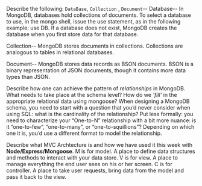 Describe the following: `DataBase`, `Collection` , `Document`-- 
Database-- In MongoDB, databases hold collections of documents.  To select a database to use, in the mongo shell, issue the use <db> statement, as in the following example: use DB.  If a database does not exist, MongoDB creates the database when you first store data for that database.

Collection-- MongoDB stores documents in collections. Collections are analogous to tables in relational databases.

Document-- MongoDB stores data records as BSON documents. BSON is a binary representation of JSON documents, though it contains more data types than JSON. 

Describe how one can achieve the pattern of _relationships_ in MongoDB. What
   needs to take place at the schema level? How do we _'fill'_ in the
   appropriate relational data using mongoose? When designing a MongoDB schema, you need to start with a question that you’d never consider when using SQL: what is the cardinality of the relationship? Put less formally: you need to characterize your “One-to-N” relationship with a bit more nuance: is it “one-to-few”, “one-to-many”, or “one-to-squillions”? Depending on which one it is, you’d use a different format to model the relationship.

Describe what MVC Archtecture is and how we have used it this week with
   **Node/Express/Mongoose**.
M is for model. A place to define data structures and methods to interact with your data store.
V is for view. A place to manage everything the end user sees on his or her screen.
C is for controller. A place to take user requests, bring data from the model and pass it back to the view.